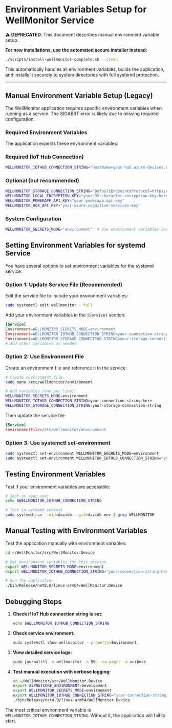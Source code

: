 # Environment Variables Setup for WellMonitor Service

⚠️ **DEPRECATED**: This document describes manual environment variable setup. 

**For new installations, use the automated secure installer instead:**
```bash
./scripts/install-wellmonitor-complete.sh --clean
```

This automatically handles all environment variables, builds the application, and installs it securely to system directories with full systemd protection.

---

## Manual Environment Variable Setup (Legacy)

The WellMonitor application requires specific environment variables when running as a service. The SIGABRT error is likely due to missing required configuration.

### Required Environment Variables

The application expects these environment variables:

### Required (IoT Hub Connection)
```bash
WELLMONITOR_IOTHUB_CONNECTION_STRING="HostName=your-hub.azure-devices.net;DeviceId=your-device;SharedAccessKey=your-key"
```

### Optional (but recommended)
```bash
WELLMONITOR_STORAGE_CONNECTION_STRING="DefaultEndpointsProtocol=https;AccountName=...;AccountKey=...;EndpointSuffix=core.windows.net"
WELLMONITOR_LOCAL_ENCRYPTION_KEY="your-32-character-encryption-key-here"
WELLMONITOR_POWERAPP_API_KEY="your-powerapp-api-key"
WELLMONITOR_OCR_API_KEY="your-azure-cognitive-services-key"
```

### System Configuration
```bash
WELLMONITOR_SECRETS_MODE="environment"  # Use environment variables instead of secrets.json
```

## Setting Environment Variables for systemd Service

You have several options to set environment variables for the systemd service:

### Option 1: Update Service File (Recommended)
Edit the service file to include your environment variables:

```bash
sudo systemctl edit wellmonitor --full
```

Add your environment variables in the `[Service]` section:
```ini
[Service]
Environment=WELLMONITOR_SECRETS_MODE=environment
Environment=WELLMONITOR_IOTHUB_CONNECTION_STRING=your-connection-string-here
Environment=WELLMONITOR_STORAGE_CONNECTION_STRING=your-storage-connection-string
# Add other variables as needed
```

### Option 2: Use Environment File
Create an environment file and reference it in the service:

```bash
# Create environment file
sudo nano /etc/wellmonitor/environment

# Add variables (one per line):
WELLMONITOR_SECRETS_MODE=environment
WELLMONITOR_IOTHUB_CONNECTION_STRING=your-connection-string-here
WELLMONITOR_STORAGE_CONNECTION_STRING=your-storage-connection-string
```

Then update the service file:
```ini
[Service]
EnvironmentFile=/etc/wellmonitor/environment
```

### Option 3: Use systemctl set-environment
```bash
sudo systemctl set-environment WELLMONITOR_SECRETS_MODE=environment
sudo systemctl set-environment WELLMONITOR_IOTHUB_CONNECTION_STRING="your-connection-string"
```

## Testing Environment Variables

Test if your environment variables are accessible:

```bash
# Test as your user
echo $WELLMONITOR_IOTHUB_CONNECTION_STRING

# Test in systemd context
sudo systemd-run --uid=davidb --gid=davidb env | grep WELLMONITOR
```

## Manual Testing with Environment Variables

Test the application manually with environment variables:

```bash
cd ~/WellMonitor/src/WellMonitor.Device

# Set environment variables for this session
export WELLMONITOR_SECRETS_MODE=environment
export WELLMONITOR_IOTHUB_CONNECTION_STRING="your-connection-string-here"

# Run the application
./bin/Release/net8.0/linux-arm64/WellMonitor.Device
```

## Debugging Steps

1. **Check if IoT Hub connection string is set:**
   ```bash
   echo $WELLMONITOR_IOTHUB_CONNECTION_STRING
   ```

2. **Check service environment:**
   ```bash
   sudo systemctl show wellmonitor --property=Environment
   ```

3. **View detailed service logs:**
   ```bash
   sudo journalctl -u wellmonitor -n 50 --no-pager -o verbose
   ```

4. **Test manual execution with verbose logging:**
   ```bash
   cd ~/WellMonitor/src/WellMonitor.Device
   export ASPNETCORE_ENVIRONMENT=Development
   export WELLMONITOR_SECRETS_MODE=environment
   export WELLMONITOR_IOTHUB_CONNECTION_STRING="your-connection-string"
   ./bin/Release/net8.0/linux-arm64/WellMonitor.Device
   ```

The most critical environment variable is `WELLMONITOR_IOTHUB_CONNECTION_STRING`. Without it, the application will fail to start.
